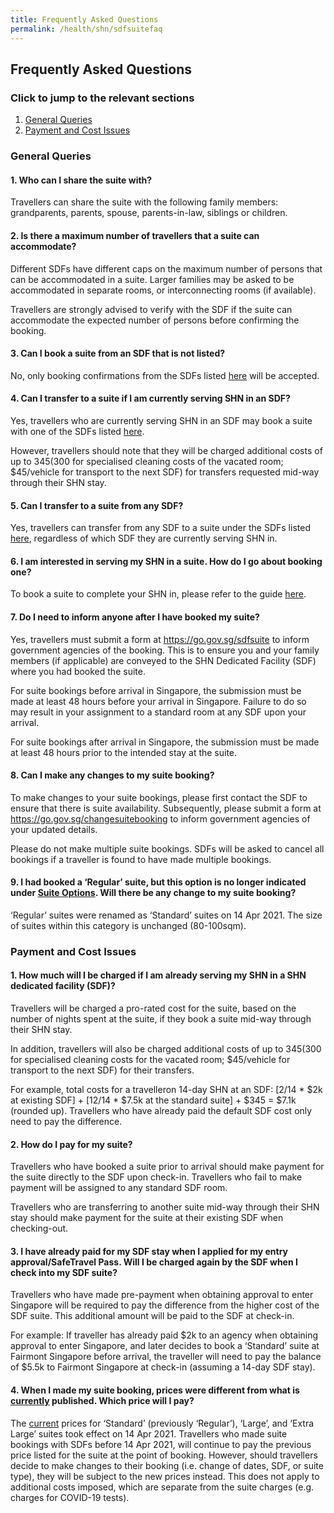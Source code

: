 ```yaml
---
title: Frequently Asked Questions 
permalink: /health/shn/sdfsuitefaq
---
```


## Frequently Asked Questions

### Click to jump to the relevant sections
<ol>
  <li> <a href="#general">General Queries</a> </li>
  <li> <a href="#payment">Payment and Cost Issues</a> </li>
</ol>

<div id="general"></div>

### General Queries

#### 1.	Who can I share the suite with?

Travellers can share the suite with the following family members: grandparents, parents, spouse, parents-in-law, siblings or children.

#### 2. Is there a maximum number of travellers that a suite can accommodate?

Different SDFs have different caps on the maximum number of persons that can be accommodated in a suite. Larger families may be asked to be accommodated in separate rooms, or interconnecting rooms (if available).

Travellers are strongly advised to verify with the SDF if the suite can accommodate the expected number of persons before confirming the booking.

#### 3.	Can I book a suite from an SDF that is not listed?  

No, only booking confirmations from the SDFs listed <a href="https://safetravel.ica.gov.sg/health/shn/sdfupgrade#options">here</a> will be accepted.

#### 4.	Can I transfer to a suite if I am currently serving SHN in an SDF? 

Yes, travellers who are currently serving SHN in an SDF may book a suite with one of the SDFs listed <a href="https://safetravel.ica.gov.sg/health/shn/sdfupgrade#options">here</a>. 

However, travellers should note that they will be charged additional costs of up to $345 ($300 for specialised cleaning costs of the vacated room; $45/vehicle for transport to the next SDF) for transfers requested mid-way through their SHN stay.

#### 5.	Can I transfer to a suite from any SDF?  

Yes, travellers can transfer from any SDF to a suite under the SDFs listed <a href="https://safetravel.ica.gov.sg/health/shn/sdfupgrade#options">here</a>, regardless of which SDF they are currently serving SHN in. 

#### 6. I am interested in serving my SHN in a suite. How do I go about booking one?

To book a suite to complete your SHN in, please refer to the guide [here](/health/shn/sdfupgrade). 

#### 7. Do I need to inform anyone after I have booked my suite?

Yes, travellers must submit a form at <https://go.gov.sg/sdfsuite> to inform government agencies of the booking. This is to ensure you and your family members (if applicable) are conveyed to the SHN Dedicated Facility (SDF) where you had booked the suite. 

For suite bookings before arrival in Singapore, the submission must be made at least 48 hours before your arrival in Singapore. Failure to do so may result in your assignment to a standard room at any SDF upon your arrival.

For suite bookings after arrival in Singapore, the submission must be made at least 48 hours prior to the intended stay at the suite. 

#### 8. Can I make any changes to my suite booking?
To make changes to your suite bookings, please first contact the SDF to ensure that there is suite availability. Subsequently, please submit a form at <https://go.gov.sg/changesuitebooking> to inform government agencies of your updated details.

Please do not make multiple suite bookings. SDFs will be asked to cancel all bookings if a traveller is found to have made multiple bookings.

#### 9. I had booked a ‘Regular’ suite, but this option is no longer indicated under [Suite Options](https://safetravel.ica.gov.sg/health/shn/sdfupgrade#options). Will there be any change to my suite booking?

‘Regular’ suites were renamed as ‘Standard’ suites on 14 Apr 2021. The size of suites within this category is unchanged (80-100sqm).

<div id="payment"></div>

### Payment and Cost Issues

#### 1.	How much will I be charged if I am already serving my SHN in a SHN dedicated facility (SDF)? 

Travellers will be charged a pro-rated cost for the suite, based on the number of nights spent at the suite, if they book a suite mid-way through their SHN stay.

In addition, travellers will also be charged additional costs of up to $345 ($300 for specialised cleaning costs for the vacated room; $45/vehicle for transport to the next SDF) for their transfers.

For example, total costs for a travelleron 14-day SHN at an SDF: [2/14 * $2k at existing SDF] + [12/14 * $7.5k at the standard suite] + $345 = $7.1k (rounded up). Travellers who have already paid the default SDF cost only need to pay the difference.

#### 2. How do I pay for my suite?

Travellers who have booked a suite prior to arrival should make payment for the suite directly to the SDF upon check-in. Travellers who fail to make payment will be assigned to any standard SDF room.

Travellers who are transferring to another suite mid-way through their SHN stay should make payment for the suite at their existing SDF when checking-out.

#### 3. I have already paid for my SDF stay when I applied for my entry approval/SafeTravel Pass. Will I be charged again by the SDF when I check into my SDF suite?

Travellers who have made pre-payment when obtaining approval to enter Singapore will be required to pay the difference from the higher cost of the SDF suite. This additional amount will be paid to the SDF at check-in.

For example: If traveller has already paid $2k to an agency when obtaining approval to enter Singapore, and later decides to book a ‘Standard’ suite at Fairmont Singapore before arrival, the traveller will need to pay the balance of $5.5k to Fairmont Singapore at check-in (assuming a 14-day SDF stay).

#### 4. When I made my suite booking, prices were different from what is [currently](https://safetravel.ica.gov.sg/health/shn/sdfupgrade#options) published. Which price will I pay?

The [current](https://safetravel.ica.gov.sg/health/shn/sdfupgrade#options) prices for ‘Standard’ (previously ‘Regular’), ‘Large’, and ‘Extra Large’ suites took effect on 14 Apr 2021. Travellers who made suite bookings with SDFs before 14 Apr 2021, will continue to pay the previous price listed for the suite at the point of booking. However, should travellers decide to make changes to their booking (i.e. change of dates, SDF, or suite type), they will be subject to the new prices instead. This does not apply to additional costs imposed, which are separate from the suite charges (e.g. charges for COVID-19 tests).



